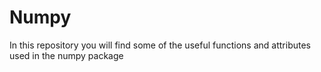 # Numpy
In this repository you will find some of the useful functions and attributes used in the numpy package 
